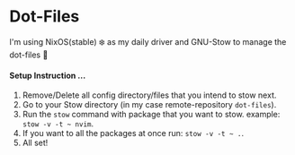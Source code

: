 # Dot-Files
I'm using NixOS(stable) ❄️ as my daily driver and GNU-Stow to manage the dot-files  🙂 

#### Setup Instruction ...
1. Remove/Delete all config directory/files that you intend to stow next.
2. Go to your Stow directory (in my case remote-repository `dot-files`).
3. Run the `stow` command with package that you want to stow.
example: `stow -v -t ~ nvim`.
4. If you want to all the packages at once run: `stow -v -t ~ .`.
5. All set!
